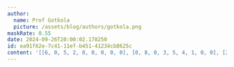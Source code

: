 ```yaml
---
author:
  name: Prof Gotkola
  picture: /assets/blog/authors/gotkola.png
maskRate: 0.55
date: 2024-09-26T20:00:02.178250
id: ea91f62e-7c41-11ef-b451-41234cb8625c
content: '[[6, 0, 5, 2, 0, 0, 0, 0, 0], [0, 8, 0, 3, 5, 4, 1, 0, 0], [2, 0, 1, 0, 6, 0, 0, 4, 0], [0, 0, 7, 0, 0, 0, 4, 0, 0], [5, 9, 0, 6, 3, 8, 0, 0, 0], [0, 2, 0, 0, 7, 0, 0, 8, 0], [0, 7, 8, 0, 0, 0, 0, 9, 0], [3, 0, 2, 8, 1, 0, 0, 7, 4], [9, 1, 0, 0, 4, 3, 0, 2, 8]]'
---
```

